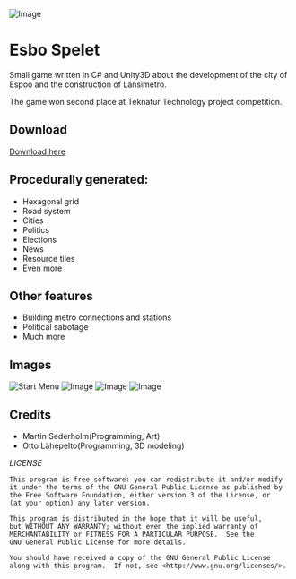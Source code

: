 ![Image](https://github.com/prohaukka/Espoo-Game/blob/master/git-images/Untitled-1.png)
# Esbo Spelet

Small game written in C# and Unity3D about the development of the city of Espoo and the construction of Länsimetro.

The game won second place at Teknatur Technology project competition.
## Download
[Download here](https://bitbucket.org/ottolahepelto/espoo-game/downloads/Espoo%20Game%20Release%20Version.zip "Download Espoo Game")

## Procedurally generated:
* Hexagonal grid
* Road system
* Cities
* Politics
* Elections
* News
* Resource tiles
* Even more

## Other features
* Building metro connections and stations
* Political sabotage
* Much more

## Images
![Start Menu](https://raw.githubusercontent.com/prohaukka/Espoo-Game/master/git-images/Esbospelet4.PNG)
![Image](https://raw.githubusercontent.com/prohaukka/Espoo-Game/master/git-images/Esbospelet1.PNG)
![Image](https://raw.githubusercontent.com/prohaukka/Espoo-Game/master/git-images/Esbospelet2.PNG)
![Image](https://raw.githubusercontent.com/prohaukka/Espoo-Game/master/git-images/Esbospelet3.PNG)

## Credits
* Martin Sederholm(Programming, Art)
* Otto Lähepelto(Programming, 3D modeling)

*LICENSE*

    This program is free software: you can redistribute it and/or modify
    it under the terms of the GNU General Public License as published by
    the Free Software Foundation, either version 3 of the License, or
    (at your option) any later version.

    This program is distributed in the hope that it will be useful,
    but WITHOUT ANY WARRANTY; without even the implied warranty of
    MERCHANTABILITY or FITNESS FOR A PARTICULAR PURPOSE.  See the
    GNU General Public License for more details.

    You should have received a copy of the GNU General Public License
    along with this program.  If not, see <http://www.gnu.org/licenses/>.

